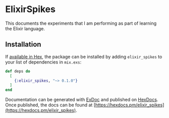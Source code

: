# ElixirSpikes

This documents the experiments that I am performing as part of learning the Elixir language.

## Installation

If [available in Hex](https://hex.pm/docs/publish), the package can be installed
by adding `elixir_spikes` to your list of dependencies in `mix.exs`:

```elixir
def deps do
  [
    {:elixir_spikes, "~> 0.1.0"}
  ]
end
```

Documentation can be generated with [ExDoc](https://github.com/elixir-lang/ex_doc)
and published on [HexDocs](https://hexdocs.pm). Once published, the docs can
be found at [https://hexdocs.pm/elixir_spikes](https://hexdocs.pm/elixir_spikes).

